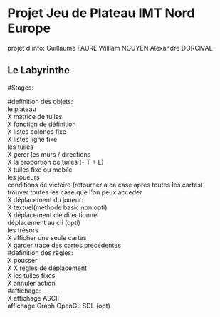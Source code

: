 # Projet Jeu de Plateau IMT Nord Europe
projet d'info:
Guillaume FAURE
William NGUYEN
Alexandre DORCIVAL
## Le Labyrinthe
#Stages: 

#definition des objets:<br>
  le plateau<br>
    X matrice de tuiles<br>
    X fonction de définition<br>
    X listes colones fixe <br>
    X listes ligne fixe<br>
  les tuiles<br>
    X gerer les murs / directions<br>
    X la proportion de tuiles (- T + L)<br>
    X tuiles fixe ou mobile<br>
  les joueurs<br>
    conditions de victoire (retourner a ca case apres toutes les cartes)<br>
    trouver toutes les case que l'on peux acceder<br>
    X déplacement du joueur:<br>
        X textuel(methode basic non opti)<br>
        X déplacement clé directionnel<br>
        déplacement au cli (opti)<br>
  les trésors<br>
    X afficher une seule cartes<br>
    X garder trace des cartes precedentes<br>
#definition des règles:<br>
 X pousser<br>X
 X règles de déplacement<br>
     X les tuiles fixes<br>X
      annuler action<br>
 #affichage:<br>
    X affichage ASCII<br>
    affichage Graph OpenGL SDL (opt)<br>
    

